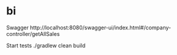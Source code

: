 # bi

Swagger
http://localhost:8080/swagger-ui/index.html#/company-controller/getAllSales

Start tests
./gradlew clean build

